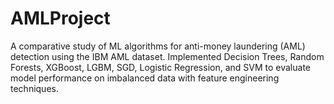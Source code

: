 # AMLProject
A comparative study of ML algorithms for anti-money laundering (AML) detection using the IBM AML dataset. Implemented Decision Trees, Random Forests, XGBoost, LGBM, SGD, Logistic Regression, and SVM to evaluate model performance on imbalanced data with feature engineering techniques.

